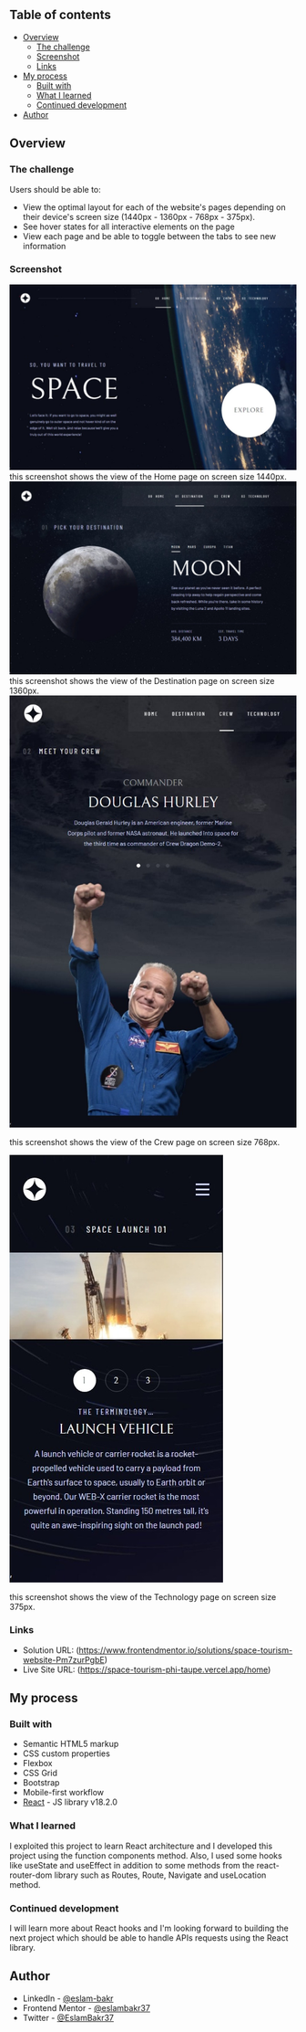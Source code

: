 ## Table of contents

- [Overview](#overview)
  - [The challenge](#the-challenge)
  - [Screenshot](#screenshot)
  - [Links](#links)
- [My process](#my-process)
  - [Built with](#built-with)
  - [What I learned](#what-i-learned)
  - [Continued development](#continued-development)
- [Author](#author)


## Overview

### The challenge

Users should be able to:

- View the optimal layout for each of the website's pages depending on their device's screen size (1440px - 1360px - 768px - 375px).
- See hover states for all interactive elements on the page
- View each page and be able to toggle between the tabs to see new information

### Screenshot

![](./screenshots/screenshot_1.jpeg) this screenshot shows the view of the Home page on screen size 1440px.
![](./screenshots/screenshot_2.jpeg) this screenshot shows the view of the Destination page on screen size 1360px.
![](./screenshots/screenshot_3.jpeg)

this screenshot shows the view of the Crew page on screen size 768px.

![](./screenshots/screenshot_4.jpeg)

this screenshot shows the view of the Technology page on screen size 375px.

### Links

- Solution URL: (https://www.frontendmentor.io/solutions/space-tourism-website-Pm7zurPgbE)
- Live Site URL: (https://space-tourism-phi-taupe.vercel.app/home)

## My process

### Built with

- Semantic HTML5 markup
- CSS custom properties
- Flexbox
- CSS Grid
- Bootstrap
- Mobile-first workflow
- [React](https://reactjs.org/) - JS library v18.2.0

### What I learned

I exploited this project to learn React architecture and I developed this project using the function components method. Also, I used some hooks like useState and useEffect in addition to some methods  from the react-router-dom library such as  Routes, Route, Navigate and useLocation method.


### Continued development

I will learn more about React hooks and I'm looking forward to building the next project which should be able to handle APIs requests using the React library.



## Author

- LinkedIn - [@eslam-bakr](https://www.linkedin.com/in/eslam-bakr)
- Frontend Mentor - [@eslambakr37](https://www.frontendmentor.io/profile/eslambakr37)
- Twitter - [@EslamBakr37](https://www.twitter.com/EslamBakr37)



